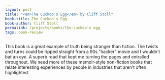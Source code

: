 ```yaml
---
layout: post
title: "<em>The Cuckoo's Egg</em> by Cliff Stoll"
book-title: The Cuckoo's Egg
book-author: Cliff Stoll
permalink: /projects/books/the-cuckoo's egg
tags: book-review
---
```


This book is a great example of truth being stranger than fiction. The twists and turns could be ripped straight from a 90s "hacker" movie and I wouldn't bat an eye. A superb read that kept me turning the pages and entralled throughout. We need more of these memoir-style non-fiction books that relate interesting experiences by people in industries that aren't often highlighted.